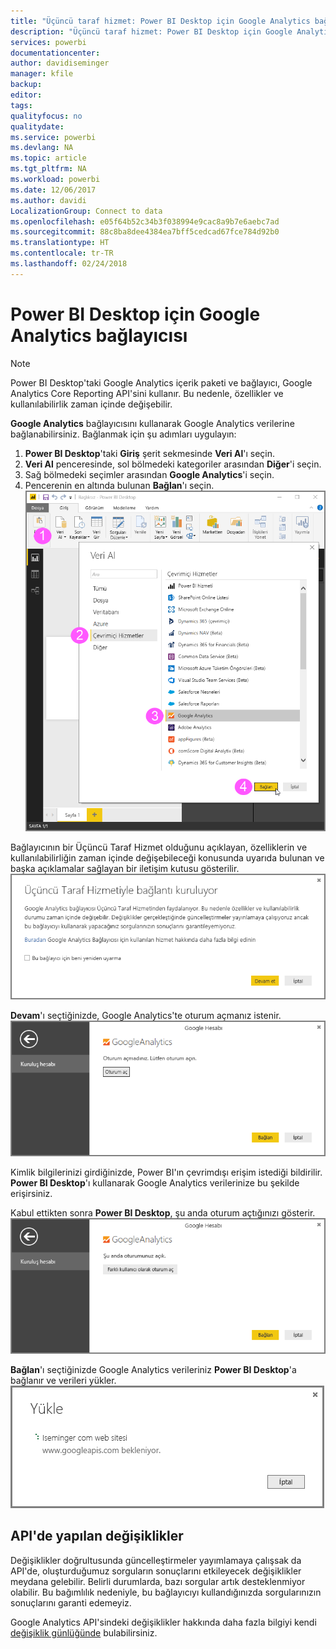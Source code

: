 ```yaml
---
title: "Üçüncü taraf hizmet: Power BI Desktop için Google Analytics bağlayıcısı"
description: "Üçüncü taraf hizmet: Power BI Desktop için Google Analytics bağlayıcısı"
services: powerbi
documentationcenter: 
author: davidiseminger
manager: kfile
backup: 
editor: 
tags: 
qualityfocus: no
qualitydate: 
ms.service: powerbi
ms.devlang: NA
ms.topic: article
ms.tgt_pltfrm: NA
ms.workload: powerbi
ms.date: 12/06/2017
ms.author: davidi
LocalizationGroup: Connect to data
ms.openlocfilehash: e05f64b52c34b3f038994e9cac8a9b7e6aebc7ad
ms.sourcegitcommit: 88c8ba8dee4384ea7bff5cedcad67fce784d92b0
ms.translationtype: HT
ms.contentlocale: tr-TR
ms.lasthandoff: 02/24/2018
---
```

# <a name="google-analytics-connector-for-power-bi-desktop"></a>Power BI Desktop için Google Analytics bağlayıcısı
> [!NOTE]
> Power BI Desktop'taki Google Analytics içerik paketi ve bağlayıcı, Google Analytics Core Reporting API'sini kullanır. Bu nedenle, özellikler ve kullanılabilirlik zaman içinde değişebilir.
> 
> 

**Google Analytics** bağlayıcısını kullanarak Google Analytics verilerine bağlanabilirsiniz. Bağlanmak için şu adımları uygulayın:

1. **Power BI Desktop**'taki **Giriş** şerit sekmesinde **Veri Al**'ı seçin.
2. **Veri Al** penceresinde, sol bölmedeki kategoriler arasından **Diğer**'i seçin.
3. Sağ bölmedeki seçimler arasından **Google Analytics**'i seçin.
4. Pencerenin en altında bulunan **Bağlan**'ı seçin.  
   ![](media/service-google-analytics-connector/tps_googleanalytics_1.png)

Bağlayıcının bir Üçüncü Taraf Hizmet olduğunu açıklayan, özelliklerin ve kullanılabilirliğin zaman içinde değişebileceği konusunda uyarıda bulunan ve başka açıklamalar sağlayan bir iletişim kutusu gösterilir.  
![](media/service-google-analytics-connector/tps_googleanalytics_2.png)

**Devam**'ı seçtiğinizde, Google Analytics'te oturum açmanız istenir.  
![](media/service-google-analytics-connector/tps_googleanalytics_3.png)

Kimlik bilgilerinizi girdiğinizde, Power BI'ın çevrimdışı erişim istediği bildirilir. **Power BI Desktop**'ı kullanarak Google Analytics verilerinize bu şekilde erişirsiniz.  

Kabul ettikten sonra **Power BI Desktop**, şu anda oturum açtığınızı gösterir.  
![](media/service-google-analytics-connector/tps_googleanalytics_5.png)

**Bağlan**'ı seçtiğinizde Google Analytics verileriniz **Power BI Desktop**'a bağlanır ve verileri yükler.  
![](media/service-google-analytics-connector/tps_googleanalytics_6.png)

## <a name="changes-to-the-api"></a>API'de yapılan değişiklikler
Değişiklikler doğrultusunda güncelleştirmeler yayımlamaya çalışsak da API'de, oluşturduğumuz sorguların sonuçlarını etkileyecek değişiklikler meydana gelebilir. Belirli durumlarda, bazı sorgular artık desteklenmiyor olabilir. Bu bağımlılık nedeniyle, bu bağlayıcıyı kullandığınızda sorgularınızın sonuçlarını garanti edemeyiz.

Google Analytics API'sindeki değişiklikler hakkında daha fazla bilgiyi kendi [değişiklik günlüğünde](https://developers.google.com/analytics/devguides/changelog) bulabilirsiniz.


